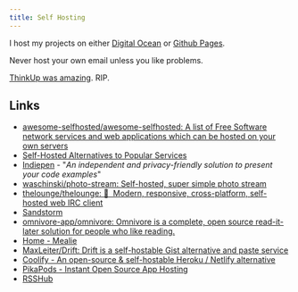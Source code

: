 ```yaml
---
title: Self Hosting
---
```


I host my projects on either [Digital Ocean](https://www.digitalocean.com/?refcode=8e1d8283bd20) or [Github Pages](https://pages.github.com/).

Never host your own email unless you like problems.

[ThinkUp was amazing](https://github.com/ThinkUpLLC/ThinkUp). RIP.

## Links

- [awesome-selfhosted/awesome-selfhosted: A list of Free Software network services and web applications which can be hosted on your own servers](https://github.com/awesome-selfhosted/awesome-selfhosted)
- [Self-Hosted Alternatives to Popular Services](https://www.reddit.com/r/selfhosted/)
- [Indiepen](https://indiepen.tech/) - "_An independent and privacy-friendly solution to present your code examples_"
- [waschinski/photo-stream: Self-hosted, super simple photo stream](https://github.com/waschinski/photo-stream/)
- [thelounge/thelounge: 💬 ‎ Modern, responsive, cross-platform, self-hosted web IRC client](https://github.com/thelounge/thelounge)
- [Sandstorm](https://sandstorm.io/)
- [omnivore-app/omnivore: Omnivore is a complete, open source read-it-later solution for people who like reading.](https://github.com/omnivore-app/omnivore)
- [Home - Mealie](https://hay-kot.github.io/mealie/)
- [MaxLeiter/Drift: Drift is a self-hostable Gist alternative and paste service](https://github.com/MaxLeiter/Drift)
- [Coolify - An open-source & self-hostable Heroku / Netlify alternative](https://coolify.io/)
- [PikaPods - Instant Open Source App Hosting](https://www.pikapods.com/)
- [RSSHub](https://docs.rsshub.app/en/)